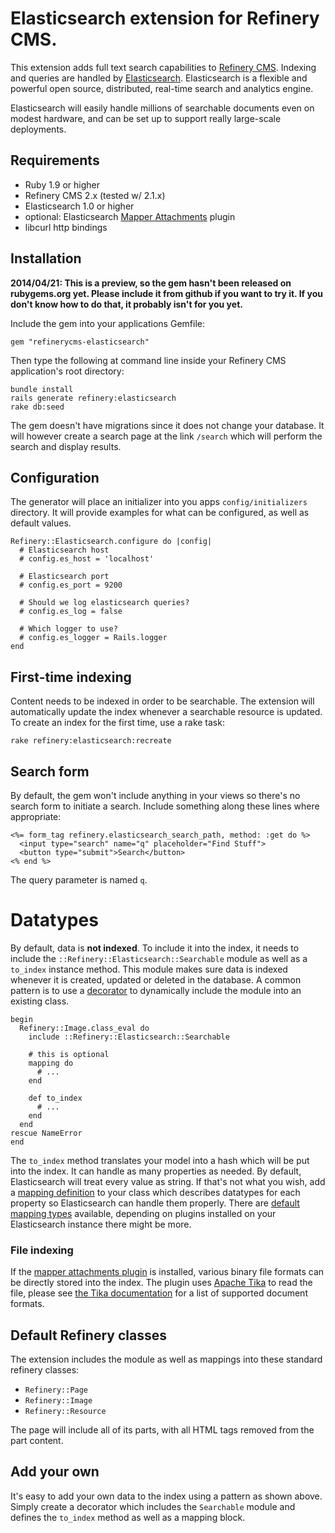 # Elasticsearch extension for Refinery CMS.

This extension adds full text search capabilities to [Refinery CMS](http://refinerycms.com). Indexing and queries are handled by [Elasticsearch](http://www.elasticsearch.org). Elasticsearch is a flexible and powerful open source, distributed, real-time search and analytics engine.

Elasticsearch will easily handle millions of searchable documents even on modest hardware, and can be set up to support really large-scale deployments.

## Requirements

* Ruby 1.9 or higher
* Refinery CMS 2.x (tested w/ 2.1.x)
* Elasticsearch 1.0 or higher
* optional: Elasticsearch [Mapper Attachments](https://github.com/elasticsearch/elasticsearch-mapper-attachments) plugin
* libcurl http bindings

## Installation

**2014/04/21: This is a preview, so the gem hasn't been released on rubygems.org yet. Please include it from github if you want to try it. If you don't know how to do that, it probably isn't for you yet.**

Include the gem into your applications Gemfile:

    gem "refinerycms-elasticsearch"

Then type the following at command line inside your Refinery CMS application's root directory:

````
bundle install
rails generate refinery:elasticsearch
rake db:seed
````

The gem doesn't have migrations since it does not change your database. It will however create a search page at the link `/search` which will perform the search and display results.

## Configuration

The generator will place an initializer into you apps `config/initializers` directory. It will provide examples for what can be configured, as well as default values.

````
Refinery::Elasticsearch.configure do |config|
  # Elasticsearch host
  # config.es_host = 'localhost'

  # Elasticsearch port
  # config.es_port = 9200

  # Should we log elasticsearch queries?
  # config.es_log = false

  # Which logger to use?
  # config.es_logger = Rails.logger
end
````

## First-time indexing

Content needs to be indexed in order to be searchable. The extension will automatically update the index whenever a searchable resource is updated. To create an index for the first time, use a rake task:

````
rake refinery:elasticsearch:recreate
````

## Search form

By default, the gem won't include anything in your views so there's no search form to initiate a search. Include something along these lines where appropriate:

````
<%= form_tag refinery.elasticsearch_search_path, method: :get do %>
  <input type="search" name="q" placeholder="Find Stuff">
  <button type="submit">Search</button>
<% end %>
````

The query parameter is named `q`.

# Datatypes

By default, data is **not indexed**. To include it into the index, it needs to include the `::Refinery::Elasticsearch::Searchable` module as well as a `to_index` instance method. This module makes sure data is indexed whenever it is created, updated or deleted in the database. A common pattern is to use a [decorator](http://refinerycms.com/guides/extending-models) to dynamically include the module into an existing class.

````
begin
  Refinery::Image.class_eval do
    include ::Refinery::Elasticsearch::Searchable
    
    # this is optional
    mapping do
      # ...
    end
    
    def to_index
      # ...
    end
  end
rescue NameError
end
````

The `to_index` method translates your model into a hash which will be put into the index. It can handle as many properties as needed. By default, Elasticsearch will treat every value as string. If that's not what you wish, add a [mapping definition](http://www.elasticsearch.org/guide/en/elasticsearch/reference/current/mapping.html) to your class which describes datatypes for each property so Elasticsearch can handle them properly. There are [default mapping types](http://www.elasticsearch.org/guide/en/elasticsearch/reference/current/mapping-types.html) available, depending on plugins installed on your Elasticsearch instance there might be more.

### File indexing

If the [mapper attachments plugin](https://github.com/elasticsearch/elasticsearch-mapper-attachments) is installed, various binary file formats can be directly stored into the index. The plugin uses [Apache Tika](http://tika.apache.org) to read the file, please see [the Tika documentation](http://tika.apache.org/1.5/formats.html#Supported_Document_Formats) for a list of supported document formats.

## Default Refinery classes

The extension includes the module as well as mappings into these standard refinery classes:

* `Refinery::Page`
* `Refinery::Image`
* `Refinery::Resource`

The page will include all of its parts, with all HTML tags removed from the part content.

## Add your own

It's easy to add your own data to the index using a pattern as shown above. Simply create a decorator which includes the `Searchable` module and defines the `to_index` method as well as a mapping block.